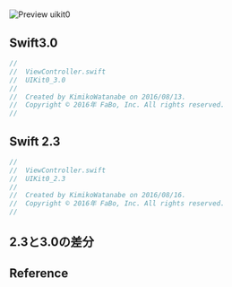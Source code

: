 #

![Preview uikit0]()

## Swift3.0
```swift
//
//  ViewController.swift
//  UIKit0_3.0
//
//  Created by KimikoWatanabe on 2016/08/13.
//  Copyright © 2016年 FaBo, Inc. All rights reserved.
//

```

## Swift 2.3
```swift
//
//  ViewController.swift
//  UIKit0_2.3
//
//  Created by KimikoWatanabe on 2016/08/16.
//  Copyright © 2016年 FaBo, Inc. All rights reserved.
//


```

## 2.3と3.0の差分


## Reference
